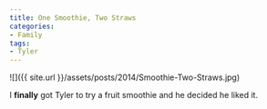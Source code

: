 ```yaml
---
title: One Smoothie, Two Straws
categories:
- Family
tags:
- Tyler
---
```


![]({{ site.url }}/assets/posts/2014/Smoothie-Two-Straws.jpg)
  



I **finally** got Tyler to try a fruit smoothie and he decided he liked it.
